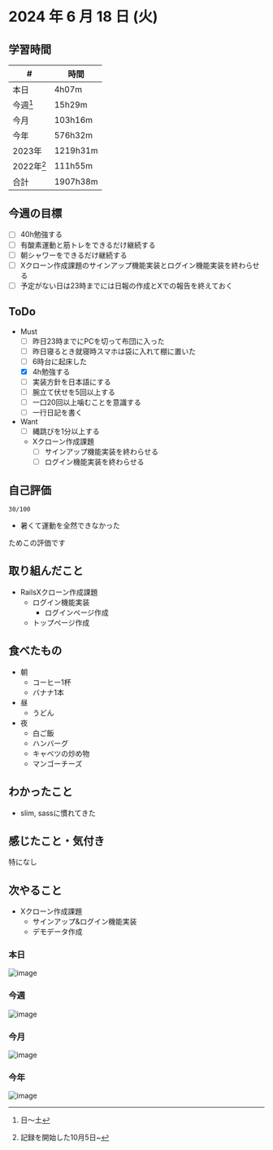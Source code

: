 # 2024 年 6 月 18 日 (火)

## 学習時間
| #          | 時間     |
| ---------- | -------- |
| 本日       | 4h07m    |
| 今週[^1]   | 15h29m   |
| 今月       | 103h16m  |
| 今年       | 576h32m  |
| 2023年     | 1219h31m |
| 2022年[^2] | 111h55m  |
| 合計       | 1907h38m |

## 今週の目標
- [ ] 40h勉強する
- [ ] 有酸素運動と筋トレをできるだけ継続する
- [ ] 朝シャワーをできるだけ継続する
- [ ] Xクローン作成課題のサインアップ機能実装とログイン機能実装を終わらせる
- [ ] 予定がない日は23時までには日報の作成とXでの報告を終えておく

## ToDo
- Must
  - [ ] 昨日23時までにPCを切って布団に入った
  - [ ] 昨日寝るとき就寝時スマホは袋に入れて棚に置いた
  - [ ] 6時台に起床した
  - [x] 4h勉強する
  - [ ] 実装方針を日本語にする
  - [ ] 腕立て伏せを5回以上する
  - [ ] 一口20回以上噛むことを意識する
  - [ ] 一行日記を書く
- Want
  - [ ] 縄跳びを1分以上する
  - Xクローン作成課題
    - [ ] サインアップ機能実装を終わらせる
    - [ ] ログイン機能実装を終わらせる

## 自己評価
```
30/100
```
- 暑くて運動を全然できなかった

ためこの評価です

## 取り組んだこと
- RailsXクローン作成課題
  - ログイン機能実装
    - ログインページ作成
  - トップページ作成

## 食べたもの
- 朝
  - コーヒー1杯
  - バナナ1本
- 昼
  - うどん
- 夜
  - 白ご飯
  - ハンバーグ
  - キャベツの炒め物
  - マンゴーチーズ

## わかったこと
- slim, sassに慣れてきた

## 感じたこと・気付き
特になし

## 次やること
- Xクローン作成課題
  - サインアップ&ログイン機能実装
  - デモデータ作成

### 本日
![image](https://github.com/nil-ramuda/daily_report/assets/94735931/e44d092f-4bfa-4fd3-8d55-4968f586efeb)

### 今週
![image](https://github.com/nil-ramuda/daily_report/assets/94735931/79ce129e-9a84-466d-9df8-9c7fe43d2c53)

### 今月
![image](https://github.com/nil-ramuda/daily_report/assets/94735931/a00418f7-c837-4c20-8d34-c59eea8480f2)

### 今年
![image](https://github.com/nil-ramuda/daily_report/assets/94735931/400bdc60-8808-46bf-a8c8-697d5fae9e37)


[^1]: 日〜土
[^2]: 記録を開始した10月5日~
